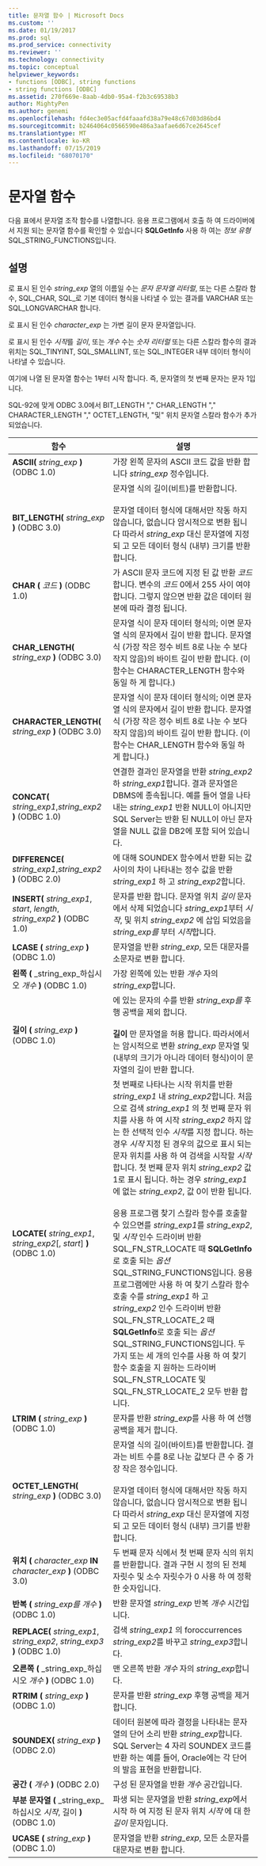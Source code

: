 ```yaml
---
title: 문자열 함수 | Microsoft Docs
ms.custom: ''
ms.date: 01/19/2017
ms.prod: sql
ms.prod_service: connectivity
ms.reviewer: ''
ms.technology: connectivity
ms.topic: conceptual
helpviewer_keywords:
- functions [ODBC], string functions
- string functions [ODBC]
ms.assetid: 270f669e-8aab-4db0-95a4-f2b3c69538b3
author: MightyPen
ms.author: genemi
ms.openlocfilehash: fd4ec3e05acfd4faaafd38a79e48c67d03d86bd4
ms.sourcegitcommit: b2464064c0566590e486a3aafae6d67ce2645cef
ms.translationtype: MT
ms.contentlocale: ko-KR
ms.lasthandoff: 07/15/2019
ms.locfileid: "68070170"
---
```

# <a name="string-functions"></a>문자열 함수
다음 표에서 문자열 조작 함수를 나열합니다. 응용 프로그램에서 호출 하 여 드라이버에서 지원 되는 문자열 함수를 확인할 수 있습니다 **SQLGetInfo** 사용 하 여는 *정보 유형* SQL_STRING_FUNCTIONS입니다.  
  
## <a name="remarks"></a>설명  
 로 표시 된 인수 *string_exp* 열의 이름일 수는 *문자 문자열 리터럴*, 또는 다른 스칼라 함수, SQL_CHAR, SQL_로 기본 데이터 형식을 나타낼 수 있는 결과를 VARCHAR 또는 SQL_LONGVARCHAR 합니다.  
  
 로 표시 된 인수 *character_exp* 는 가변 길이 문자 문자열입니다.  
  
 로 표시 된 인수 *시작*를 *길이*, 또는 *개수* 수는 *숫자 리터럴* 또는 다른 스칼라 함수의 결과 위치는 SQL_TINYINT, SQL_SMALLINT, 또는 SQL_INTEGER 내부 데이터 형식이 나타낼 수 있습니다.  
  
 여기에 나열 된 문자열 함수는 1부터 시작 합니다. 즉, 문자열의 첫 번째 문자는 문자 1입니다.  
  
 SQL-92에 맞게 ODBC 3.0에서 BIT_LENGTH "," CHAR_LENGTH "," CHARACTER_LENGTH "," OCTET_LENGTH, "및" 위치 문자열 스칼라 함수가 추가 되었습니다.  
  
|함수|설명|  
|--------------|-----------------|  
|**ASCII(** _string_exp_ **)**  (ODBC 1.0)|가장 왼쪽 문자의 ASCII 코드 값을 반환 합니다 *string_exp* 정수입니다.|  
|**BIT_LENGTH(** _string_exp_ **)**  (ODBC 3.0)|문자열 식의 길이(비트)를 반환합니다.<br /><br /> 문자열 데이터 형식에 대해서만 작동 하지 않습니다, 없습니다 암시적으로 변환 됩니다 따라서 *string_exp* 대신 문자열에 지정 되 고 모든 데이터 형식 (내부) 크기를 반환 합니다.|  
|**CHAR (** _코드_ **)** (ODBC 1.0)|가 ASCII 문자 코드에 지정 된 값 반환 *코드*합니다. 변수의 *코드* 0에서 255 사이 여야 합니다. 그렇지 않으면 반환 값은 데이터 원본에 따라 결정 됩니다.|  
|**CHAR_LENGTH(** _string_exp_ **)**  (ODBC 3.0)|문자열 식이 문자 데이터 형식의; 이면 문자열 식의 문자에서 길이 반환 합니다. 문자열 식 (가장 작은 정수 비트 8로 나눈 수 보다 작지 않음)의 바이트 길이 반환 합니다. (이 함수는 CHARACTER_LENGTH 함수와 동일 하 게 합니다.)|  
|**CHARACTER_LENGTH(** _string_exp_ **)**  (ODBC 3.0)|문자열 식이 문자 데이터 형식의; 이면 문자열 식의 문자에서 길이 반환 합니다. 문자열 식 (가장 작은 정수 비트 8로 나눈 수 보다 작지 않음)의 바이트 길이 반환 합니다. (이 함수는 CHAR_LENGTH 함수와 동일 하 게 합니다.)|  
|**CONCAT(** _string_exp1_,_string_exp2_ **)**  (ODBC 1.0)|연결한 결과인 문자열을 반환 *string_exp2* 하 *string_exp1*합니다. 결과 문자열은 DBMS에 종속됩니다. 예를 들어 열을 나타내는 *string_exp1* 반환 NULL이 아니지만 SQL Server는 반환 된 NULL이 아닌 문자열을 NULL 값을 DB2에 포함 되어 있습니다.|  
|**DIFFERENCE(** _string_exp1_,_string_exp2_ **)**  (ODBC 2.0)|에 대해 SOUNDEX 함수에서 반환 되는 값 사이의 차이 나타내는 정수 값을 반환 *string_exp1* 하 고 *string_exp2*합니다.|  
|**INSERT(** _string_exp1_, *start*, *length*, _string_exp2_ **)**  (ODBC 1.0)|문자를 반환 합니다. 문자열 위치 *길이* 문자에서 삭제 되었습니다 *string_exp1*부터 *시작*, 및 위치 *string_exp2* 에 삽입 되었음을 *string_exp를* 부터 *시작*합니다.|  
|**LCASE (** _string_exp_ **)** (ODBC 1.0)|문자열을 반환 *string_exp*, 모든 대문자를 소문자로 변환 합니다.|  
|**왼쪽 (** _string_exp_하십시오 _개수_ **)** (ODBC 1.0)|가장 왼쪽에 있는 반환 *개수* 자의 *string_exp*합니다.|  
|**길이 (** _string_exp_ **)** (ODBC 1.0)|에 있는 문자의 수를 반환 *string_exp를* 후행 공백을 제외 합니다.<br /><br /> **길이** 만 문자열을 허용 합니다. 따라서에서는 암시적으로 변환 *string_exp* 문자열 및 (내부의 크기가 아니라 데이터 형식)이이 문자열의 길이 반환 합니다.|  
|**LOCATE(** _string_exp1_, *string_exp2*[, *start*] **)** (ODBC 1.0)|첫 번째로 나타나는 시작 위치를 반환 *string_exp1* 내 *string_exp2*합니다. 처음으로 검색 *string_exp1* 의 첫 번째 문자 위치를 사용 하 여 시작 *string_exp2* 하지 않는 한 선택적 인수 *시작*를 지정 합니다. 하는 경우 *시작* 지정 된 경우의 값으로 표시 되는 문자 위치를 사용 하 여 검색을 시작할 *시작*합니다. 첫 번째 문자 위치 *string_exp2* 값 1로 표시 됩니다. 하는 경우 *string_exp1* 에 없는 *string_exp2*, 값 0이 반환 됩니다.<br /><br /> 응용 프로그램 찾기 스칼라 함수를 호출할 수 있으면를 *string_exp1*를 *string_exp2*, 및 *시작* 인수 드라이버 반환 SQL_FN_STR_LOCATE 때  **SQLGetInfo** 로 호출 되는 *옵션* SQL_STRING_FUNCTIONS입니다. 응용 프로그램에만 사용 하 여 찾기 스칼라 함수 호출 수를 *string_exp1* 하 고 *string_exp2* 인수 드라이버 반환 SQL_FN_STR_LOCATE_2 때 **SQLGetInfo**로 호출 되는 *옵션* SQL_STRING_FUNCTIONS입니다. 두 가지 또는 세 개의 인수를 사용 하 여 찾기 함수 호출을 지 원하는 드라이버 SQL_FN_STR_LOCATE 및 SQL_FN_STR_LOCATE_2 모두 반환 합니다.|  
|**LTRIM (** _string_exp_ **)** (ODBC 1.0)|문자를 반환 *string_exp*를 사용 하 여 선행 공백을 제거 합니다.|  
|**OCTET_LENGTH(** _string_exp_ **)** (ODBC 3.0)|문자열 식의 길이(바이트)를 반환합니다. 결과는 비트 수를 8로 나눈 값보다 큰 수 중 가장 작은 정수입니다.<br /><br /> 문자열 데이터 형식에 대해서만 작동 하지 않습니다, 없습니다 암시적으로 변환 됩니다 따라서 *string_exp* 대신 문자열에 지정 되 고 모든 데이터 형식 (내부) 크기를 반환 합니다.|  
|**위치 (** _character_exp_ **IN** _character_exp_ **)** (ODBC 3.0)|두 번째 문자 식에서 첫 번째 문자 식의 위치를 반환합니다. 결과 구현 시 정의 된 전체 자릿수 및 소수 자릿수가 0 사용 하 여 정확한 숫자입니다.|  
|**반복 (** _string_exp를_ _개수_ **)** (ODBC 1.0)|반환 문자열 *string_exp* 반복 *개수* 시간입니다.|  
|**REPLACE(** _string_exp1_, *string_exp2*, _string_exp3_ **)** (ODBC 1.0)|검색 *string_exp1* 의 foroccurrences *string_exp2*를 바꾸고 *string_exp3*합니다.|  
|**오른쪽 (** _string_exp_하십시오 _개수_ **)** (ODBC 1.0)|맨 오른쪽 반환 *개수* 자의 *string_exp*합니다.|  
|**RTRIM (** _string_exp_ **)** (ODBC 1.0)|문자를 반환 *string_exp* 후행 공백을 제거 합니다.|  
|**SOUNDEX(** _string_exp_ **)** (ODBC 2.0)|데이터 원본에 따라 결정을 나타내는 문자열의 단어 소리 반환 *string_exp*합니다. SQL Server는 4 자리 SOUNDEX 코드를 반환 하는 예를 들어, Oracle에는 각 단어의 발음 표현을 반환합니다.|  
|**공간 (** _개수_ **)** (ODBC 2.0)|구성 된 문자열을 반환 *개수* 공간입니다.|  
|**부분 문자열 (** _string_exp_하십시오 *시작*, 길이 **)** (ODBC 1.0)|파생 되는 문자열을 반환 *string_exp*에서 시작 하 여 지정 된 문자 위치 *시작* 에 대 한 *길이* 문자입니다.|  
|**UCASE (** _string_exp_ **)** (ODBC 1.0)|문자열을 반환 *string_exp*, 모든 소문자를 대문자로 변환 합니다.|

